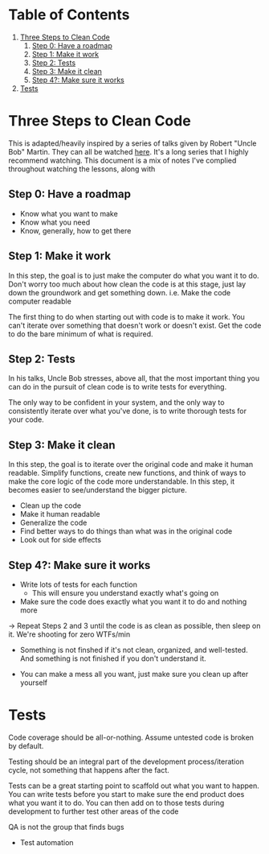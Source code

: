 # Table of Contents

1.  [Three Steps to Clean Code](#orgeca80c9)
    1.  [Step 0: Have a roadmap](#org330f830)
    2.  [Step 1: Make it work](#orgcf15dd2)
    3.  [Step 2: Tests](#orgcfc3d28)
    4.  [Step 3: Make it clean](#org4375784)
    5.  [Step 4?: Make sure it works](#org4422bdc)
2.  [Tests](#orgb701bd7)


<a id="orgeca80c9"></a>

# Three Steps to Clean Code

This is adapted/heavily inspired by a series of talks given by Robert "Uncle Bob" Martin.
They can all be watched [here](https://www.youtube.com/watch?v=7EmboKQH8lM).  It's a long series that I highly recommend watching.
This document is a mix of notes I've complied throughout watching the lessons, along with


<a id="org330f830"></a>

## Step 0: Have a roadmap

-   Know what you want to make
-   Know what you need
-   Know, generally, how to get there


<a id="orgcf15dd2"></a>

## Step 1: Make it work

In this step, the goal is to just make the computer do what you want it to do.
Don't worry too much about how clean the code is at this stage, just lay down
the groundwork and get something down. i.e. Make the code computer readable

The first thing to do when starting out with code is to make it work. You can't
iterate over something that doesn't work or doesn't exist. Get the code to do
the bare minimum of what is required.


<a id="orgcfc3d28"></a>

## Step 2: Tests

In his talks, Uncle Bob stresses, above all, that the most important thing you
can do in the pursuit of clean code is to write tests for everything.

The only way to be confident in your system, and the only way to consistently
iterate over what you've done, is to write thorough tests for your code.


<a id="org4375784"></a>

## Step 3: Make it clean

In this step, the goal is to iterate over the original code and make it human readable. Simplify functions,
create new functions, and think of ways to make the core logic of the code more understandable.  In this step,
it becomes easier to see/understand the bigger picture.

-   Clean up the code
-   Make it human readable
-   Generalize the code
-   Find better ways to do things than what was in the original code
-   Look out for side effects


<a id="org4422bdc"></a>

## Step 4?: Make sure it works

-   Write lots of tests for each function
    -   This will ensure you understand exactly what's going on
-   Make sure the code does exactly what you want it to do and nothing more

-> Repeat Steps 2 and 3 until the code is as clean as possible, then sleep on it.
   We're shooting for zero WTFs/min

-   Something is not finshed if it's not clean, organized, and well-tested.
    And something is not finished if you don't understand it.

-   You can make a mess all you want, just make sure you clean up after yourself


<a id="orgb701bd7"></a>

# Tests

Code coverage should be all-or-nothing. Assume untested code is broken by
default.

Testing should be an integral part of the development process/iteration cycle,
not something that happens after the fact.

Tests can be a great starting point to scaffold out what you want to happen. You
can write tests before you start to make sure the end product does what you want
it to do. You can then add on to those tests during development to further test
other areas of the code

QA is not the group that finds bugs

-   Test automation
